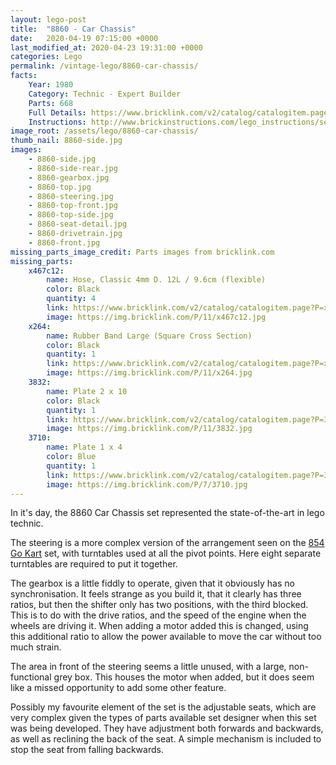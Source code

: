```yaml
---
layout: lego-post
title:  "8860 - Car Chassis"
date:   2020-04-19 07:15:00 +0000
last_modified_at: 2020-04-23 19:31:00 +0000
categories: Lego
permalink: /vintage-lego/8860-car-chassis/
facts:    
    Year: 1980
    Category: Technic - Expert Builder
    Parts: 668
    Full Details: https://www.bricklink.com/v2/catalog/catalogitem.page?S=8860-1#T=I
    Instructions: http://www.brickinstructions.com/lego_instructions/set/8860/Car_Chassis
image_root: /assets/lego/8860-car-chassis/
thumb_nail: 8860-side.jpg
images:
    - 8860-side.jpg
    - 8860-side-rear.jpg
    - 8860-gearbox.jpg
    - 8860-top.jpg
    - 8860-steering.jpg
    - 8860-top-front.jpg
    - 8860-top-side.jpg
    - 8860-seat-detail.jpg
    - 8860-drivetrain.jpg
    - 8860-front.jpg
missing_parts_image_credit: Parts images from bricklink.com
missing_parts:
    x467c12:
        name: Hose, Classic 4mm D. 12L / 9.6cm (flexible)
        color: Black
        quantity: 4
        link: https://www.bricklink.com/v2/catalog/catalogitem.page?P=x467c12&idColor=11
        image: https://img.bricklink.com/P/11/x467c12.jpg
    x264: 
        name: Rubber Band Large (Square Cross Section)
        color: Black
        quantity: 1
        link: https://www.bricklink.com/v2/catalog/catalogitem.page?P=x264&idColor=11
        image: https://img.bricklink.com/P/11/x264.jpg
    3832:
        name: Plate 2 x 10
        color: Black
        quantity: 1
        link: https://www.bricklink.com/v2/catalog/catalogitem.page?P=3832&idColor=11
        image: https://img.bricklink.com/P/11/3832.jpg   
    3710:
        name: Plate 1 x 4
        color: Blue
        quantity: 1
        link: https://www.bricklink.com/v2/catalog/catalogitem.page?P=3710&idColor=7
        image: https://img.bricklink.com/P/7/3710.jpg                 
---
```


In it's day, the 8860 Car Chassis set represented the state-of-the-art in lego technic. 

The steering is a more complex version of the arrangement seen on the [854 Go Kart](/vintage-lego/854-go-kart/) set, with turntables used at all the pivot points. Here eight separate turntables are required to put it together.

The gearbox is a little fiddly to operate, given that it obviously has no synchronisation. It feels strange as you build it, that it clearly has three ratios, but then the shifter only has two positions, with the third blocked. This is to do with the drive ratios, and the speed of the engine when the wheels are driving it. When adding a motor added this is changed, using this additional ratio to allow the power available to move the car without too much strain.

The area in front of the steering seems a little unused, with a large, non-functional grey box. This houses the motor when added, but it does seem like a missed opportunity to add some other feature.

Possibly my favourite element of the set is the adjustable seats, which are very complex given the types of parts available  set designer when this set was being developed. They have adjustment both forwards and backwards, as well as reclining the back of the seat.  A simple mechanism is included to stop the seat from falling backwards.